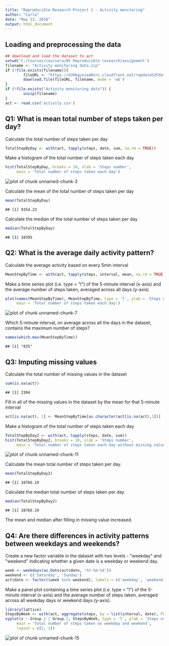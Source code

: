 ```yaml
---
title: "Reproducible Research Project 1 - Activity monitoring"
author: "Carla"
date: "May 13, 2016"
output: html_document
---
```


## Loading and preprocessing the data


```r
## download and load the dataset to act
setwd('C:/Courses/coursera/05 Reproducible research/assignment')
filename <- "Activity monitoring data.zip"
if (!file.exists(filename)){
        fileURL <- "https://d396qusza40orc.cloudfront.net/repdata%2Fdata%2Factivity.zip "
        download.file(fileURL, filename, mode = 'wb')
}  
if (!file.exists("Activity monitoring data")) { 
        unzip(filename) 
}
act <- read.csv('activity.csv')
```

## Q1: What is mean total number of steps taken per day?

Calculate the total number of steps taken per day

```r
TotalStepByDay <- with(act, tapply(steps, date, sum, na.rm = TRUE))
```

Make a histogram of the total number of steps taken each day

```r
hist(TotalStepByDay, breaks = 10, xlab = 'Steps number', 
     main = 'Total number of steps taken each day')
```

![plot of chunk unnamed-chunk-3](figure/unnamed-chunk-3-1.png)

Calculate the mean of the total number of steps taken per day

```r
mean(TotalStepByDay)
```

```
## [1] 9354.23
```

Calculate the median of the total number of steps taken per day

```r
median(TotalStepByDay)
```

```
## [1] 10395
```

## Q2: What is the average daily activity pattern?

Calculate the average activity based on every 5min interval

```r
MeanStepByTime <- with(act, tapply(steps, interval, mean, na.rm = TRUE))
```

Make a time series plot (i.e. type = "l") of the 5-minute interval (x-axis) and the average number of steps taken, averaged across all days (y-axis)

```r
plot(names(MeanStepByTime), MeanStepByTime, type = 'l', ylab = 'Steps number', xlab = 'Time interval', 
     main = 'Total number of steps taken each day')
```

![plot of chunk unnamed-chunk-7](figure/unnamed-chunk-7-1.png)

Which 5-minute interval, on average across all the days in the dataset, contains the maximum number of steps?

```r
names(which.max(MeanStepByTime))
```

```
## [1] "835"
```

## Q3: Imputing missing values

Calculate the total number of missing values in the dataset

```r
sum(is.na(act))
```

```
## [1] 2304
```

Fill in all of the missing values in the dataset by the mean for that 5-minute interval

```r
act[is.na(act), 1] <- MeanStepByTime[as.character(act[is.na(act),3])]
```

Make a histogram of the total number of steps taken each day 

```r
TotalStepByDay2 <- with(act, tapply(steps, date, sum))
hist(TotalStepByDay2, breaks = 10, xlab = 'Steps number', 
     main = 'Total number of steps taken each day without missing values')
```

![plot of chunk unnamed-chunk-11](figure/unnamed-chunk-11-1.png)

Calculate the mean total number of steps taken per day. 

```r
mean(TotalStepByDay2)
```

```
## [1] 10766.19
```

Calculate the median total number of steps taken per day. 

```r
median(TotalStepByDay2)
```

```
## [1] 10766.19
```

The mean and median after filling in missing value increased.

## Q4: Are there differences in activity patterns between weekdays and weekends?

Create a new factor variable in the dataset with two levels - "weekday" and "weekend" indicating whether a given date is a weekday or weekend day.

```r
week <- weekdays(as.Date(act$date, '%Y-%m-%d'))
weekend <- c('Saturday', 'Sunday')
act$date <- factor((week %in% weekend), labels = c('weekday', 'weekend'))
```

Make a panel plot containing a time series plot (i.e. type = "l") of the 5-minute interval (x-axis) and the average number of steps taken, averaged across all weekday days or weekend days (y-axis).

```r
library(lattice)
StepsByWeek <- with(act, aggregate(steps, by = list(interval, date), FUN = mean))
xyplot(x ~ Group.1 | Group.2, StepsByWeek, type = 'l', ylab = 'Steps number', xlab = 'Time interval', 
     main = 'Total number of steps taken on weekday and weekend', 
     layout = c(2, 1))
```

![plot of chunk unnamed-chunk-15](figure/unnamed-chunk-15-1.png)

